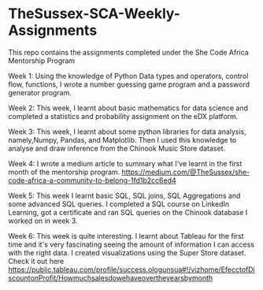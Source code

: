 # TheSussex-SCA-Weekly-Assignments
This repo contains the assignments completed under the She Code Africa Mentorship Program

Week 1: Using the knowledge of Python Data types and operators, control flow, functions, I wrote a number guessing game program and a password generator program.

Week 2: This week, I learnt about basic mathematics for data science and completed a statistics and probability assignment on the eDX platform.

Week 3: This week, I learnt about some python libraries for data analysis, namely,Numpy, Pandas, and Matplotlib. Then I used this knowledge to analyse and draw inference from the Chinook Music Store dataset.

Week 4: I wrote a medium article to summary what I've learnt in the first month of the mentorship program. https://medium.com/@TheSussex/she-code-africa-a-community-to-belong-1fd1b2cc6ed4

Week 5: This week I learnt basic SQL, SQL joins, SQL Aggregations and some advanced SQL queries. I completed a SQL course on LinkedIn Learning, got a certificate and ran SQL queries on the Chinook database I worked on in week 3. 

Week 6: This week is quite interesting. I learnt about Tableau for the first time and it's very fascinating seeing the amount of information I can access with the right data. I created visualizations using the Super Store dataset. Check it out here 
https://public.tableau.com/profile/success.ologunsua#!/vizhome/EfecctofDiscountonProfit/Howmuchsalesdowehaveovertheyearsbymonth